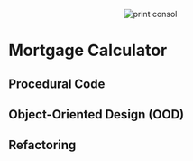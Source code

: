 <p align="center">
  <img src="https://i.imgur.com/1KWtvpA.png" alt="print consol"/>
</p>

<h1>Mortgage Calculator</h1>

<h2>Procedural Code</h2>

<h2>Object-Oriented Design (OOD)</h2>

<h2>Refactoring</h2>
